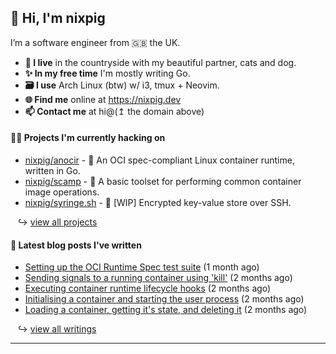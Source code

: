 ## 🐽 Hi, I'm nixpig

I’m a software engineer from 🇬🇧 the UK.

- **🏡 I live** in the countryside with my beautiful partner, cats and dog.
- **✨ In my free time** I'm mostly writing Go. 
- **🗃️ I use** Arch Linux (btw) w/ i3, tmux + Neovim.
- **🌐 Find me** online at https://nixpig.dev
- **📫 Contact me** at hi@(↥ the domain above)

#### 👨‍💻 Projects I'm currently hacking on

- [nixpig/anocir](https://github.com/nixpig/anocir) - 🍪 An OCI spec-compliant Linux container runtime, written in Go.
- [nixpig/scamp](https://github.com/nixpig/scamp) - 🍤 A basic toolset for performing common container image operations.
- [nixpig/syringe.sh](https://github.com/nixpig/syringe.sh) - 🔐 [WIP] Encrypted key-value store over SSH. 

&nbsp;&nbsp; ↪ [view all projects](https://github.com/nixpig?tab=repositories&q=&type=public&language=&sort=stargazers)



#### 📝 Latest blog posts I've written


- [Setting up the OCI Runtime Spec test suite](https://nixpig.dev/posts/oci-runtime-test-suite/) (1 month ago)
- [Sending signals to a running container using &#39;kill&#39;](https://nixpig.dev/posts/sending-signals-container/) (2 months ago)
- [Executing container runtime lifecycle hooks](https://nixpig.dev/posts/runtime-lifecycle-hooks/) (2 months ago)
- [Initialising a container and starting the user process](https://nixpig.dev/posts/initialising-starting-container/) (2 months ago)
- [Loading a container, getting it&#39;s state, and deleting it](https://nixpig.dev/posts/loading-deleting-container-state/) (2 months ago)

&nbsp;&nbsp; ↪ [view all writings](https://nixpig.dev/posts/)

--- 

